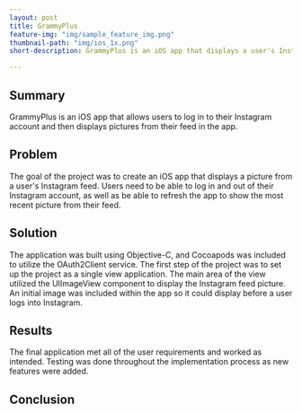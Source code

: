 ```yaml
---
layout: post
title: GrammyPlus
feature-img: "img/sample_feature_img.png"
thumbnail-path: "img/ios_1x.png"
short-description: GrammyPlus is an iOS app that displays a user's Instagram feed.

---
```

## Summary

GrammyPlus is an iOS app that allows users to log in to their Instagram account and then displays pictures from their feed in the app.

## Problem

The goal of the project was to create an iOS app that displays a picture from a user's Instagram feed.  Users need to be able to log in and out of their Instagram account, as well as be able to refresh the app to show the most recent picture from their feed.

## Solution

The application was built using Objective-C, and Cocoapods was included to utilize the OAuth2Client service.  The first step of the project was to set up the project as a single view application.  The main area of the view utilized the UIImageView component to display the Instagram feed picture.  An initial image was included within the app so it could display before a user logs into Instagram.   



## Results

The final application met all of the user requirements and worked as intended.  Testing was done throughout the implementation process as new features were added.  

## Conclusion
